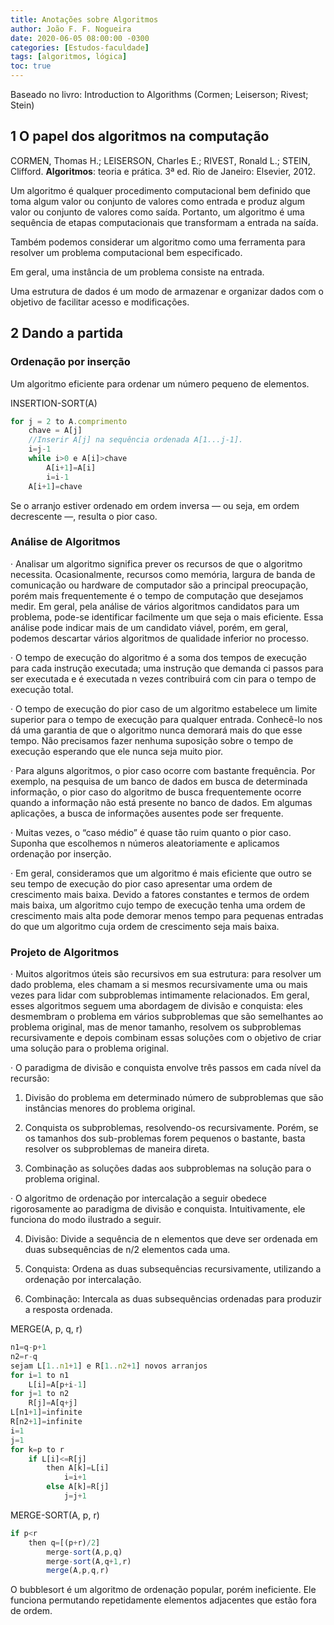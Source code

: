 ```yaml
---
title: Anotações sobre Algoritmos
author: João F. F. Nogueira
date: 2020-06-05 08:00:00 -0300
categories: [Estudos-faculdade]
tags: [algoritmos, lógica]
toc: true
---
```


Baseado no livro: Introduction to Algorithms (Cormen; Leiserson; Rivest; Stein)

## 1 O papel dos algoritmos na computação

CORMEN, Thomas H.; LEISERSON, Charles E.; RIVEST, Ronald L.; STEIN, Clifford. **Algoritmos**: teoria e prática. 3ª ed. Rio de Janeiro: Elsevier, 2012.

Um algoritmo é qualquer procedimento computacional bem definido que toma algum valor ou conjunto de valores como entrada e produz algum valor ou conjunto de valores como saída. Portanto, um algoritmo é uma sequência de etapas computacionais que transformam a entrada na saída.

Também podemos considerar um algoritmo como uma ferramenta para resolver um problema computacional bem especificado.

Em geral, uma instância de um problema consiste na entrada.

Uma estrutura de dados é um modo de armazenar e organizar dados com o objetivo de facilitar acesso e modificações.

## 2 Dando a partida

### Ordenação por inserção

Um algoritmo eficiente para ordenar um número pequeno de elementos.

INSERTION-SORT(A) 

```javascript
for j = 2 to A.comprimento
	chave = A[j]
	//Inserir A[j] na sequência ordenada A[1...j-1].
	i=j-1
	while i>0 e A[i]>chave
		A[i+1]=A[i]
		i=i-1
	A[i+1]=chave
```

Se o arranjo estiver ordenado em ordem inversa — ou seja, em ordem decrescente —, resulta o pior caso.

### Análise de Algoritmos

· Analisar um algoritmo significa prever os recursos de que o algoritmo necessita. Ocasionalmente, recursos como memória, largura de banda de comunicação ou hardware de computador são a principal preocupação, porém mais frequentemente é o tempo de computação que desejamos medir. Em geral, pela análise de vários algoritmos candidatos para um problema, pode-se identificar facilmente um que seja o mais eficiente. Essa análise pode indicar mais de um candidato viável, porém, em geral, podemos descartar vários algoritmos de qualidade inferior no processo.

· O tempo de execução do algoritmo é a soma dos tempos de execução para cada instrução executada; uma instrução que demanda ci passos para ser executada e é executada n vezes contribuirá com cin para o tempo de execução total.

· O tempo de execução do pior caso de um algoritmo estabelece um limite superior para o tempo de execução para qualquer entrada. Conhecê-lo nos dá uma garantia de que o algoritmo nunca demorará mais do que esse tempo. Não precisamos fazer nenhuma suposição sobre o tempo de execução esperando que ele nunca seja muito pior.

· Para alguns algoritmos, o pior caso ocorre com bastante frequência. Por exemplo, na pesquisa de um banco de dados em busca de determinada informação, o pior caso do algoritmo de busca frequentemente ocorre quando a informação não está presente no banco de dados. Em algumas aplicações, a busca de informações ausentes pode ser frequente.

· Muitas vezes, o “caso médio” é quase tão ruim quanto o pior caso. Suponha que escolhemos n números aleatoriamente e aplicamos ordenação por inserção.

· Em geral, consideramos que um algoritmo é mais eficiente que outro se seu tempo de execução do pior caso apresentar uma ordem de crescimento mais baixa. Devido a fatores constantes e termos de ordem mais baixa, um algoritmo cujo tempo de execução tenha uma ordem de crescimento mais alta pode demorar menos tempo para pequenas entradas do que um algoritmo cuja ordem de crescimento seja mais baixa.

### Projeto de Algoritmos

· Muitos algoritmos úteis são recursivos em sua estrutura: para resolver um dado problema, eles chamam a si mesmos recursivamente uma ou mais vezes para lidar com subproblemas intimamente relacionados. Em geral, esses algoritmos seguem uma abordagem de divisão e conquista: eles desmembram o problema em vários subproblemas que são semelhantes ao problema original, mas de menor tamanho, resolvem os subproblemas recursivamente e depois combinam essas soluções com o objetivo de criar uma solução para o problema original.

· O paradigma de divisão e conquista envolve três passos em cada nível da recursão:

1. Divisão do problema em determinado número de subproblemas que são instâncias menores do problema original.

2. Conquista os subproblemas, resolvendo-os recursivamente. Porém, se os tamanhos dos sub-problemas forem pequenos o bastante, basta resolver os subproblemas de maneira direta.

3. Combinação as soluções dadas aos subproblemas na solução para o problema original.

· O algoritmo de ordenação por intercalação a seguir obedece rigorosamente ao paradigma de divisão e conquista. Intuitivamente, ele funciona do modo ilustrado a seguir.

4. Divisão: Divide a sequência de n elementos que deve ser ordenada em duas subsequências de n/2 elementos cada uma.

5. Conquista: Ordena as duas subsequências recursivamente, utilizando a ordenação por intercalação.

6. Combinação: Intercala as duas subsequências ordenadas para produzir a resposta ordenada.

MERGE(A, p, q, r) 

```javascript
n1=q-p+1
n2=r-q
sejam L[1..n1+1] e R[1..n2+1] novos arranjos
for i=1 to n1
	L[i]=A[p+i-1]
for j=1 to n2
	R[j]=A[q+j]
L[n1+1]=infinite
R[n2+1]=infinite
i=1
j=1
for k=p to r
	if L[i]<=R[j]
		then A[k]=L[i]
			i=i+1
		else A[k]=R[j]
			j=j+1
```

MERGE-SORT(A, p, r) 

```javascript
if p<r
	then q=[(p+r)/2]
		merge-sort(A,p,q)
		merge-sort(A,q+1,r)
		merge(A,p,q,r)
```



O bubblesort é um algoritmo de ordenação popular, porém ineficiente. Ele funciona permutando repetidamente elementos adjacentes que estão fora de ordem.
